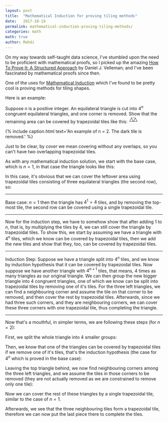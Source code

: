 ```yaml
---
layout: post
title:  "Mathematical Induction for proving tiling methods"
date:   2017-10-19
permalink: mathematical-induction-proving-tiling-methods/
categories: math
math: true
author: Mahdi
---
```


On my way towards self-taught data science, I've stumbled upon the need to be proficient with mathematical proofs, so I picked up the amazing [How To Prove It: A Structured Approach](https://www.amazon.com/How-Prove-It-Structured-Approach/dp/0521675995) by Daniel J. Velleman; and I've been fascinated by mathematical proofs since then.

One of the uses for [Mathematical Induction](https://en.wikipedia.org/wiki/Mathematical_induction) which I've found to be pretty cool is proving methods for tiling shapes.

Here is an example:

Suppose $n$ is a positive integer. An equilateral triangle is cut into $4^n$ congruent equilateral triangles, and one corner is removed. Show that the remaining area can be covered by trapezoidal tiles like this: <img src='/img/tiling/trapezoidal.jpg' class='inline' width='30'/>

<canvas id='tiling-triangle' width='200' height='200' class='centered'></canvas>
{% include caption.html text='An example of n = 2. The dark tile is removed.' %}

Just to be clear, by _cover_ we mean covering without any overlaps, so you can't have two overlapping trapezoidal tiles.

As with any mathematical induction solution, we start with the base case, which is $n = 1$, in that case the triangle looks like this:

<canvas id='base-case' width='100' height='100' class='centered'></canvas>

In this case, it's obvious that we can cover the leftover area using trapezoidal tiles consisting of three equilateral triangles (the second row), so:

----

Base case: $n = 1$ then the triangle has $4^1 = 4$ tiles, and by removing the top-most tile, the second row can be covered using a single trapezoidal tile. 

----

Now for the induction step, we have to somehow show that after adding 1 to $n$, that is, by multiplying the tiles by $4$, we can still cover the triangle by trapezoidal tiles. To show this, we start by assuming we have a triangle with $4^n$ tiles, which we know can be covered by trapezoidal tiles, then we add the new tiles and show that they, too, can be covered by trapezoidal tiles.

----

Induction Step: Suppose we have a triangle split into $4^n$ tiles, and we know by induction hypothesis that it can be covered by trapezoidal tiles. Now suppose we have another triangle with $4^{n+1}$ tiles, that means, $4$ times as many triangles as our original triangle. We can then group the new bigger triangle into 4 congruent triangles, one of which we know can be split into trapezoidal tiles by removing one of it's tiles. For the three left triangles, we can find a neighbouring corner and assume the tile on that corner to be removed, and then cover the rest by trapezoidal tiles. Afterwards, since we had three such corners, and they are neighbouring corners, we can cover these three corners with one trapezoidal tile, thus completing the triangle.

----

Now that's a mouthful, in simpler terms, we are following these steps (for $n = 2$):

<canvas id='n-2' width='200' height='200' class='centered'></canvas>

First, we split the whole triangle into 4 smaller groups:

<canvas id='n-2-grouped' width='200' height='200' class='centered'></canvas>

Then, we know that one of the triangles can be covered by trapezoidal tiles if we remove one of it's tiles, that's the induction hypothesis (the case for $4^n$ which is proved in the base case):

<canvas id='n-2-grouped-removed' width='200' height='200' class='centered'></canvas>

Leaving the top triangle behind, we now find neighbouring corners among the three left triangles, and we assume the tiles in those corners to be removed (they are not actually removed as we are constrained to remove only one tile):

<canvas id='n-2-grouped-neighbours' width='200' height='200' class='centered'></canvas>

Now we can cover the rest of these triangles by a single trapezoidal tile, similar to the case of $n = 1$.

Afterwards, we see that the three neighbouring tiles form a trapezoidal tile, therefore we can now put the last piece there to complete the tiles.

<canvas id='final' width='200' height='200' class='centered'></canvas>

<script>
  (function() {
    var tilingTriangle = document.getElementById('tiling-triangle');
    var c = tilingTriangle.getContext('2d');
    
    function TriangleCanvas(id) {
      this.element = document.getElementById(id);
      this.context = this.element.getContext('2d');
    }

    function modifyColor(c, p) {
      var e = document.createElement('i');
      e.style.background = c;
      var r = getComputedStyle(e).backgroundColor.slice(4, -1).split(',').map(parseFloat);
      return 'rgb(' + [r[0] + p, r[1] + p, r[2] + p].join(',') + ')';
    }

    function dedup(list) {
      return list.reduce(function(newList, item) {
        if (!newList.some(function(a) { return deepCompare(a, item) })) {
          return newList.concat(item);
        }
        return newList;
      }, []);
    }

    function deepCompare () {
      var i, l, leftChain, rightChain;

      function compare2Objects (x, y) {
        var p;

        // remember that NaN === NaN returns false
        // and isNaN(undefined) returns true
        if (isNaN(x) && isNaN(y) && typeof x === 'number' && typeof y === 'number') {
            return true;
        }

        // Compare primitives and functions.     
        // Check if both arguments link to the same object.
        // Especially useful on the step where we compare prototypes
        if (x === y) {
            return true;
        }

        // Works in case when functions are created in constructor.
        // Comparing dates is a common scenario. Another built-ins?
        // We can even handle functions passed across iframes
        if ((typeof x === 'function' && typeof y === 'function') ||
          (x instanceof Date && y instanceof Date) ||
          (x instanceof RegExp && y instanceof RegExp) ||
          (x instanceof String && y instanceof String) ||
          (x instanceof Number && y instanceof Number)) {
            return x.toString() === y.toString();
        }

        // At last checking prototypes as good as we can
        if (!(x instanceof Object && y instanceof Object)) {
            return false;
        }

        if (x.isPrototypeOf(y) || y.isPrototypeOf(x)) {
            return false;
        }

        if (x.constructor !== y.constructor) {
            return false;
        }

        if (x.prototype !== y.prototype) {
            return false;
        }

        // Check for infinitive linking loops
        if (leftChain.indexOf(x) > -1 || rightChain.indexOf(y) > -1) {
            return false;
        }

        // Quick checking of one object being a subset of another.
        // todo: cache the structure of arguments[0] for performance
        for (p in y) {
            if (y.hasOwnProperty(p) !== x.hasOwnProperty(p)) {
                return false;
            }
            else if (typeof y[p] !== typeof x[p]) {
                return false;
            }
        }

        for (p in x) {
            if (y.hasOwnProperty(p) !== x.hasOwnProperty(p)) {
                return false;
            }
            else if (typeof y[p] !== typeof x[p]) {
                return false;
            }

            switch (typeof (x[p])) {
                case 'object':
                case 'function':

                    leftChain.push(x);
                    rightChain.push(y);

                    if (!compare2Objects (x[p], y[p])) {
                        return false;
                    }

                    leftChain.pop();
                    rightChain.pop();
                    break;

                default:
                    if (x[p] !== y[p]) {
                        return false;
                    }
                    break;
            }
        }

        return true;
      }

      if (arguments.length < 1) {
        return true; //Die silently? Don't know how to handle such case, please help...
        // throw "Need two or more arguments to compare";
      }

      for (i = 1, l = arguments.length; i < l; i++) {

          leftChain = []; //Todo: this can be cached
          rightChain = [];

          if (!compare2Objects(arguments[0], arguments[i])) {
              return false;
          }
      }

      return true;
    }

    TriangleCanvas.prototype.drawTriangle = function(x, y, size, fill, reversed) {
      var c = this.context;
      var corners = [{
        x: x,
        y: y,
      }, {
        x: x - size / 2,
        y: y + size,
      }, {
        x: x + size / 2,
        y: y + size,
      }];

      if (reversed) {
        corners = [{
          x: x + size / 2,
          y: y,
        }, {
          x: x - size / 2,
          y: y,
        }, {
          x: x,
          y: y + size
        }];
      }

      if (fill) {
        this.drawShape(corners, modifyColor(fill, 20), fill);
      } else {
        this.drawShape(corners);
      }
    }

    TriangleCanvas.prototype.drawTrapezoid = function(tiles, size, strokeStyle, fillStyle) {
      var corners = tiles
                    .map(function(o) {
                      return { x: o[0] * size, y: o[1] * size };
                    });

      console.log(corners);

      this.drawShape(corners, strokeStyle, fillStyle);
    }

    TriangleCanvas.prototype.drawShape = function(corners, strokeStyle, fillStyle) {
      var c = this.context;
      c.beginPath();

      c.moveTo(corners[0].x, corners[0].y);
      corners.slice(1).concat([corners[0]]).forEach(function(object, index) {
        c.lineTo(object.x, object.y);
      }); 

      c.closePath();
      if (fillStyle) {
        c.fillStyle = fillStyle;
        c.fill();
      }
      if (strokeStyle) c.strokeStyle = strokeStyle;
      c.stroke();
    }

    TriangleCanvas.prototype.drawSplittedTriangle = function(x, y, size, split, blocks, rest) {
      var c = this.context;

      var rows = Math.sqrt(split);
      var rowHeight = size / rows;
      var triangleSize = size / rows;

      for (var i = 0; i < rows * 2; i += 2) {
        var row = Math.floor(i / 2);

        for (var j = 0; j < i + 1; j++) {
          var position = {
            x: x + triangleSize * j / 2 - (row * triangleSize / 2),
            y: y + row * rowHeight,
          };

          var block = blocks.reduce(function(c, a) {
            return (a[0] === row && a[1] === j) ? (a[2] || 'black') : c;
          }, null);

          this.drawTriangle(position.x, position.y, triangleSize, block || rest, j % 2 == 1);
        }
      }
    }
    
    var c1 = new TriangleCanvas('tiling-triangle');
    c1.drawSplittedTriangle(100, 0, 200, Math.pow(4, 2), [[0, 0, '#435062']], '#92afd7');

    var c2 = new TriangleCanvas('base-case');
    c2.drawSplittedTriangle(50, 0, 100, 4, [[0, 0, '#435062']], '#92afd7');

    var c3 = new TriangleCanvas('n-2');
    c3.drawSplittedTriangle(100, 0, 200, Math.pow(4, 2), [[0, 0, '#435062']], '#92afd7');

    var c4 = new TriangleCanvas('n-2-grouped');
    var groups = [
      [0, 0, '#809bce'], [1, 0, '#809bce'], [1, 1, '#809bce'], [1, 2, '#809bce'], 
      [2, 0, '#95b8d1'], [3, 0, '#95b8d1'], [3, 1, '#95b8d1'], [3, 2, '#95b8d1'], 
      [2, 1, '#b8e0d2'], [2, 2, '#b8e0d2'], [2, 3, '#b8e0d2'], [3, 3, '#b8e0d2'], 
      [2, 4, '#d6eadf'], [3, 4, '#d6eadf'], [3, 5, '#d6eadf'], [3, 6, '#d6eadf'], 
    ];
    c4.drawSplittedTriangle(100, 0, 200, Math.pow(4, 2), groups);

    var c5 = new TriangleCanvas('n-2-grouped-removed');
    var groups = [
      [0, 0, 'rgb(90, 90, 90)'], [1, 0, '#809bce'], [1, 1, '#809bce'], [1, 2, '#809bce'], 
      [2, 0, '#95b8d1'], [3, 0, '#95b8d1'], [3, 1, '#95b8d1'], [3, 2, '#95b8d1'], 
      [2, 1, '#b8e0d2'], [2, 2, '#b8e0d2'], [2, 3, '#b8e0d2'], [3, 3, '#b8e0d2'], 
      [2, 4, '#d6eadf'], [3, 4, '#d6eadf'], [3, 5, '#d6eadf'], [3, 6, '#d6eadf'], 
    ];
    c5.drawSplittedTriangle(100, 0, 200, Math.pow(4, 2), groups);
    c5.context.strokeStyle = '#ff7777';
    c5.context.lineWidth = 3;
    c5.drawTriangle(100, 0, 100);

    var c6 = new TriangleCanvas('n-2-grouped-neighbours');
    var groups = [
      [0, 0, '#e7ecf6'], [1, 0, '#e7ecf6'], [1, 1, '#e7ecf6'], [1, 2, '#e7ecf6'], 
      [2, 0, '#95b8d1'], [3, 0, '#95b8d1'], [3, 1, '#95b8d1'], [3, 2, '#6d8699'], 
      [2, 1, '#b8e0d2'], [2, 2, '#b8e0d2'], [2, 3, '#b8e0d2'], [3, 3, '#657b73'], 
      [2, 4, '#d6eadf'], [3, 4, '#89958e'], [3, 5, '#d6eadf'], [3, 6, '#d6eadf'], 
    ];
    c6.drawSplittedTriangle(100, 0, 200, Math.pow(4, 2), groups);
    
    var trapezoids = [
      [[1, 2], [3, 2], [2.5, 3], [1.5, 3]],
      [[1, 2], [1.5, 3], [1, 4], [0, 4]],
      [[3, 2], [4, 4], [3, 4], [2.5, 3]],
    ];
    c6.drawTrapezoid(trapezoids[0], 200 / 4, '#ff7777');
    c6.drawTrapezoid(trapezoids[1], 200 / 4, '#ff7777');
    c6.drawTrapezoid(trapezoids[2], 200 / 4, '#ff7777');

    var c7 = new TriangleCanvas('final');
    var groups = [
      [0, 0, '#435062'], [1, 0, '#92afd7'], [1, 1, '#92afd7'], [1, 2, '#92afd7'], 
      [2, 0, '#95b8d1'], [3, 0, '#95b8d1'], [3, 1, '#95b8d1'], [3, 2, '#95b8d1'], 
      [2, 1, '#b8e0d2'], [2, 2, '#b8e0d2'], [2, 3, '#b8e0d2'], [3, 3, '#b8e0d2'], 
      [2, 4, '#d6eadf'], [3, 4, '#d6eadf'], [3, 5, '#d6eadf'], [3, 6, '#d6eadf'], 
    ];
    c7.drawSplittedTriangle(100, 0, 200, Math.pow(4, 2), groups);
    
    var trapezoids = [
      [[1.5, 1], [2.5, 1], [3, 2], [1, 2]],
      [[1, 2], [3, 2], [2.5, 3], [1.5, 3]],
      [[1, 2], [1.5, 3], [1, 4], [0, 4]],
      [[3, 2], [4, 4], [3, 4], [2.5, 3]],
      [[1.5, 3], [1, 4], [3, 4], [2.5, 3]],
    ];
    trapezoids.forEach(function(el) {
      c7.drawTrapezoid(el, 200 / 4, '#ff7777');
    });
  }());
</script>
